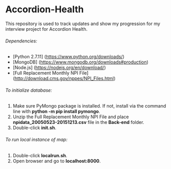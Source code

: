 # Accordion-Health

This repository is used to track updates and show my progression for my interview project for Accordion Health.

###### Dependencies:
- [Python 2.7.11] (https://www.python.org/downloads/)
- [MongoDB] (https://www.mongodb.org/downloads#production)
- [Node.js] (https://nodejs.org/en/download/)
- [Full Replacement Monthly NPI File] (http://download.cms.gov/nppes/NPI_Files.html)


###### To initialize database:

1. Make sure PyMongo package is installed.  If not, install via the command line with **python -m pip install pymongo**.
2. Unzip the Full Replacement Monthly NPI File and place **npidata_20050523-20151213.csv** file in the **Back-end** folder.
3. Double-click **init.sh**.

###### To run local instance of map:

1. Double-click **localrun.sh**.
2. Open browser and go to **localhost:8000**.